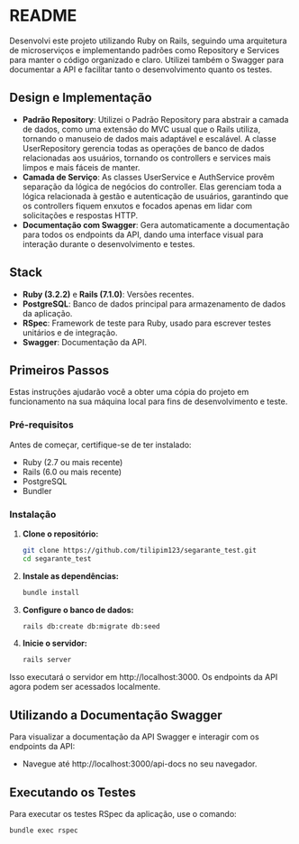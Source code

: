 # README

Desenvolvi este projeto utilizando Ruby on Rails, seguindo uma arquitetura de microserviços e implementando padrões como Repository e Services para manter o código organizado e claro. Utilizei também o Swagger para documentar a API e facilitar tanto o desenvolvimento quanto os testes.

## Design e Implementação

- **Padrão Repository**: Utilizei o Padrão Repository para abstrair a camada de dados, como uma extensão do MVC usual que o Rails utiliza, tornando o manuseio de dados mais adaptável e escalável. A classe UserRepository gerencia todas as operações de banco de dados relacionadas aos usuários, tornando os controllers e services mais limpos e mais fáceis de manter.
- **Camada de Serviço**: As classes UserService e AuthService provêm separação da lógica de negócios do controller. Elas gerenciam toda a lógica relacionada à gestão e autenticação de usuários, garantindo que os controllers fiquem enxutos e focados apenas em lidar com solicitações e respostas HTTP.
- **Documentação com Swagger**: Gera automaticamente a documentação para todos os endpoints da API, dando uma interface visual para interação durante o desenvolvimento e testes.

## Stack

- **Ruby (3.2.2)** e **Rails (7.1.0)**: Versões recentes.
- **PostgreSQL**: Banco de dados principal para armazenamento de dados da aplicação.
- **RSpec**: Framework de teste para Ruby, usado para escrever testes unitários e de integração.
- **Swagger**: Documentação da API.


## Primeiros Passos

Estas instruções ajudarão você a obter uma cópia do projeto em funcionamento na sua máquina local para fins de desenvolvimento e teste.

### Pré-requisitos

Antes de começar, certifique-se de ter instalado:
- Ruby (2.7 ou mais recente)
- Rails (6.0 ou mais recente)
- PostgreSQL
- Bundler

### Instalação

1. **Clone o repositório:**

   ```bash
   git clone https://github.com/tilipim123/segarante_test.git
   cd segarante_test

2. **Instale as dependências:**

   ```bash
   bundle install

3. **Configure o banco de dados:**

   ```bash
   rails db:create db:migrate db:seed

4. **Inicie o servidor:**

   ```bash
   rails server
Isso executará o servidor em http://localhost:3000. Os endpoints da API agora podem ser acessados localmente.

## Utilizando a Documentação Swagger

Para visualizar a documentação da API Swagger e interagir com os endpoints da API:
- Navegue até http://localhost:3000/api-docs no seu navegador.

## Executando os Testes

Para executar os testes RSpec da aplicação, use o comando:

```bash
bundle exec rspec
